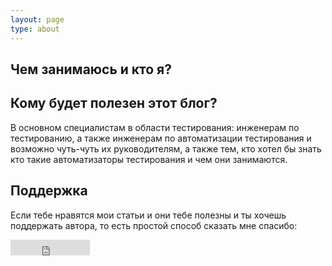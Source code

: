 ```yaml
---
layout: page
type: about
---
```

## Чем занимаюсь и кто я?



## Кому будет полезен этот блог?
В основном специалистам в области тестирования: инженерам по тестированию, а также инженерам по автоматизации тестирования и возможно чуть-чуть их руководителям, а также тем, кто хотел бы знать кто такие автоматизаторы тестирования и чем они занимаются.

## Поддержка
Если тебе нравятся мои статьи и они тебе полезны и ты хочешь поддержать автора, то есть простой способ сказать мне спасибо:
<iframe src="https://money.yandex.ru/quickpay/button-widget?targets=%D0%A1%D0%BF%D0%B0%D1%81%D0%B8%D0%B1%D0%BE%20%D0%B7%D0%B0%20%D1%81%D1%82%D0%B0%D1%82%D1%8C%D1%8E&default-sum=50&button-text=11&any-card-payment-type=on&button-size=s&button-color=black&successURL=https%3A%2F%2Fviclovsky.github.io%2F&quickpay=small&account=4100115224434742&" width="127" height="25" frameborder="0" allowtransparency="true" scrolling="no"></iframe>
